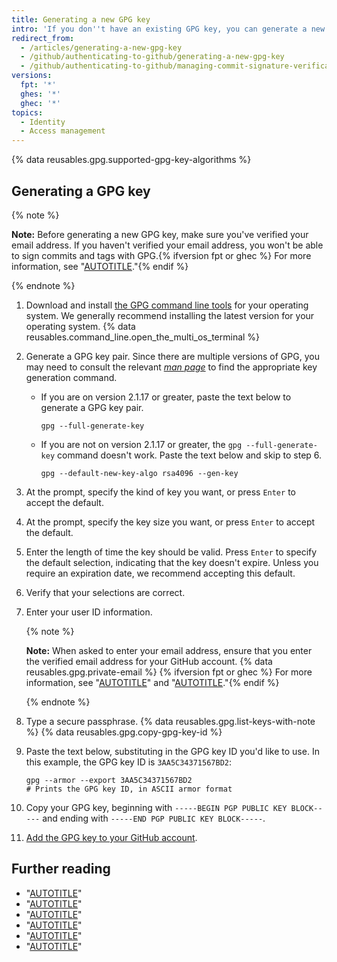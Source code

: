 ```yaml
---
title: Generating a new GPG key
intro: 'If you don''t have an existing GPG key, you can generate a new GPG key to use for signing commits and tags.'
redirect_from:
  - /articles/generating-a-new-gpg-key
  - /github/authenticating-to-github/generating-a-new-gpg-key
  - /github/authenticating-to-github/managing-commit-signature-verification/generating-a-new-gpg-key
versions:
  fpt: '*'
  ghes: '*'
  ghec: '*'
topics:
  - Identity
  - Access management
---
```

{% data reusables.gpg.supported-gpg-key-algorithms %}

## Generating a GPG key

{% note %}

**Note:** Before generating a new GPG key, make sure you've verified your email address. If you haven't verified your email address, you won't be able to sign commits and tags with GPG.{% ifversion fpt or ghec %} For more information, see "[AUTOTITLE](/account-and-profile/setting-up-and-managing-your-personal-account-on-github/managing-email-preferences/verifying-your-email-address)."{% endif %}

{% endnote %}

1. Download and install [the GPG command line tools](https://www.gnupg.org/download/) for your operating system. We generally recommend installing the latest version for your operating system.
{% data reusables.command_line.open_the_multi_os_terminal %}
1. Generate a GPG key pair. Since there are multiple versions of GPG, you may need to consult the relevant [_man page_](https://en.wikipedia.org/wiki/Man_page) to find the appropriate key generation command.
    * If you are on version 2.1.17 or greater, paste the text below to generate a GPG key pair.

      ```shell copy
      gpg --full-generate-key
      ```

    * If you are not on version 2.1.17 or greater, the `gpg --full-generate-key` command doesn't work. Paste the text below and skip to step 6.

      ```shell copy
      gpg --default-new-key-algo rsa4096 --gen-key
      ```

1. At the prompt, specify the kind of key you want, or press `Enter` to accept the default.
1. At the prompt, specify the key size you want, or press `Enter` to accept the default.
1. Enter the length of time the key should be valid. Press `Enter` to specify the default selection, indicating that the key doesn't expire. Unless you require an expiration date, we recommend accepting this default.
1. Verify that your selections are correct.
1. Enter your user ID information.

   {% note %}

   **Note:** When asked to enter your email address, ensure that you enter the verified email address for your GitHub account. {% data reusables.gpg.private-email %} {% ifversion fpt or ghec %}  For more information, see "[AUTOTITLE](/account-and-profile/setting-up-and-managing-your-personal-account-on-github/managing-email-preferences/verifying-your-email-address)" and "[AUTOTITLE](/account-and-profile/setting-up-and-managing-your-personal-account-on-github/managing-email-preferences/setting-your-commit-email-address)."{% endif %}

   {% endnote %}

1. Type a secure passphrase.
{% data reusables.gpg.list-keys-with-note %}
{% data reusables.gpg.copy-gpg-key-id %}
1. Paste the text below, substituting in the GPG key ID you'd like to use. In this example, the GPG key ID is `3AA5C34371567BD2`:

   ```shell
   gpg --armor --export 3AA5C34371567BD2
   # Prints the GPG key ID, in ASCII armor format
   ```

1. Copy your GPG key, beginning with `-----BEGIN PGP PUBLIC KEY BLOCK-----` and ending with `-----END PGP PUBLIC KEY BLOCK-----`.
1. [Add the GPG key to your GitHub account](/authentication/managing-commit-signature-verification/adding-a-gpg-key-to-your-github-account).

## Further reading

* "[AUTOTITLE](/authentication/managing-commit-signature-verification/checking-for-existing-gpg-keys)"
* "[AUTOTITLE](/authentication/managing-commit-signature-verification/adding-a-gpg-key-to-your-github-account)"
* "[AUTOTITLE](/authentication/managing-commit-signature-verification/telling-git-about-your-signing-key)"
* "[AUTOTITLE](/authentication/managing-commit-signature-verification/associating-an-email-with-your-gpg-key)"
* "[AUTOTITLE](/authentication/managing-commit-signature-verification/signing-commits)"
* "[AUTOTITLE](/authentication/managing-commit-signature-verification/signing-tags)"
